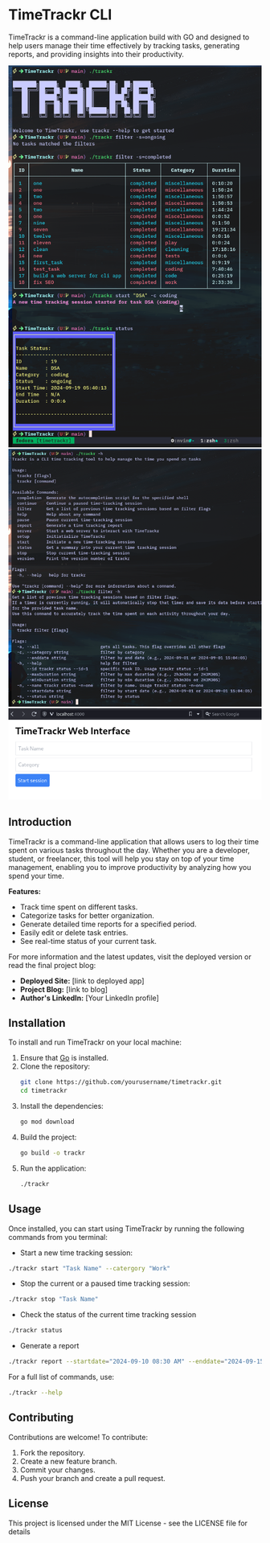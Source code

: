 # TimeTrackr CLI

TimeTrackr is a command-line application build with GO and designed to help users manage their time effectively by tracking tasks, generating reports, and providing insights into their productivity.

![cli screenshot 1](assets/timetrackr1ss.png "TimeTrackr Image")
![cli screenshot 2](assets/timetrackr2ss.png "TimeTrackr Image")
![cli screenshot 2](assets/timetrackr3ss.png "TimeTrackr Web Interface Image")

## Introduction

TimeTrackr is a command-line application that allows users to log their time spent on various tasks throughout the day. Whether you are a developer, student, or freelancer, this tool will help you stay on top of your time management, enabling you to improve productivity by analyzing how you spend your time.

**Features:**

- Track time spent on different tasks.
- Categorize tasks for better organization.
- Generate detailed time reports for a specified period.
- Easily edit or delete task entries.
- See real-time status of your current task.

For more information and the latest updates, visit the deployed version or read the final project blog:

- **Deployed Site:** [link to deployed app]
- **Project Blog:** [link to blog]
- **Author's LinkedIn:** [Your LinkedIn profile]

## Installation

To install and run TimeTrackr on your local machine:

1. Ensure that [Go](https://golang.org/dl/) is installed.
2. Clone the repository:
   ```bash
   git clone https://github.com/yourusername/timetrackr.git
   cd timetrackr
   ```
3. Install the dependencies:
   ```bash
   go mod download
   ```
4. Build the project:
   ```bash
   go build -o trackr
   ```
5. Run the application:
   ```bash
   ./trackr
   ```

## Usage

Once installed, you can start using TimeTrackr by running the following commands from you terminal:

- Start a new time tracking session:

```bash
./trackr start "Task Name" --catergory "Work"
```

- Stop the current or a paused time tracking session:

```bash
./trackr stop "Task Name"
```

- Check the status of the current time tracking session

```bash
./trackr status
```

- Generate a report

```bash
./trackr report --startdate="2024-09-10 08:30 AM" --enddate="2024-09-15 03:05 PM"
```

For a full list of commands, use:

```bash
./trackr --help
```

## Contributing

Contributions are welcome! To contribute:

1. Fork the repository.
2. Create a new feature branch.
3. Commit your changes.
4. Push your branch and create a pull request.

## License

This project is licensed under the MIT License - see the LICENSE file for details
